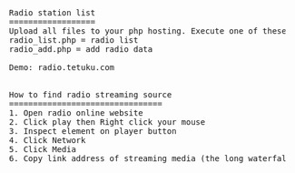 <pre>
  Radio station list
  ==================
  Upload all files to your php hosting. Execute one of these scripts:
  radio_list.php = radio list
  radio_add.php = add radio data
  
  Demo: radio.tetuku.com

  
  How to find radio streaming source
  ================================
  1. Open radio online website
  2. Click play then Right click your mouse
  3. Inspect element on player button
  4. Click Network
  5. Click Media
  6. Copy link address of streaming media (the long waterfall)
</pre>
